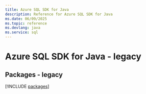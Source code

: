 ```yaml
---
title: Azure SQL SDK for Java
description: Reference for Azure SQL SDK for Java
ms.date: 06/09/2025
ms.topic: reference
ms.devlang: java
ms.service: sql
---
```

# Azure SQL SDK for Java - legacy
## Packages - legacy
[!INCLUDE [packages](sql-index.md)]